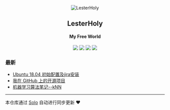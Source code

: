 <p align="center"><img alt="LesterHoly" src="https://static.b3log.org/images/brand/solo-32.png"></p><h2 align="center">
LesterHoly
</h2>

<h4 align="center">My Free World</h4>
<p align="center"><a title="LesterHoly" target="_blank" href="https://github.com/LesterHoly/solo-blog"><img src="https://img.shields.io/github/last-commit/LesterHoly/solo-blog.svg?style=flat-square&color=FF9900"></a>
<a title="GitHub repo size in bytes" target="_blank" href="https://github.com/LesterHoly/solo-blog"><img src="https://img.shields.io/github/repo-size/LesterHoly/solo-blog.svg?style=flat-square"></a>
<a title="Solo Version" target="_blank" href="https://github.com/b3log/solo/releases"><img src="https://img.shields.io/badge/solo-3.6.6-f1e05a.svg?style=flat-square&color=blueviolet"></a>
<a title="Hits" target="_blank" href="https://github.com/b3log/hits"><img src="https://hits.b3log.org/LesterHoly/solo-blog.svg"></a></p>

### 最新

* [Ubuntu 18.04 初始配置及jira安装](https://www.holynlp.com/articles/2019/11/25/1574686167624.html)
* [我在 GitHub 上的开源项目](https://www.holynlp.com/my-github-repos)
* [机器学习算法笔记--kNN](https://www.holynlp.com/articles/2019/11/10/1573401111306.html)



---

本仓库通过 [Solo](https://github.com/b3log/solo) 自动进行同步更新 ❤️ 

